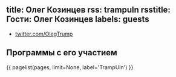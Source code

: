 title: Олег Козинцев
rss: trampuln
rsstitle: Гости: Олег Козинцев
labels: guests
---
- [twitter.com/OlegTrump](http://twitter.com/OlegTrump)


## Программы с его участием

{{ pagelist(pages, limit=None, label='TrampUln') }}
